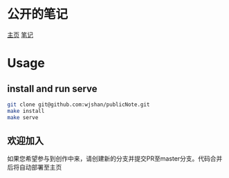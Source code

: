 # 公开的笔记

[主页](https://danwj.cn)
[笔记](http://public-note.danwj.cn/)

# Usage
## install and run serve
```bash
git clone git@github.com:wjshan/publicNote.git
make install
make serve
```

## 欢迎加入

如果您希望参与到创作中来，请创建新的分支并提交PR至master分支。代码合并后将自动部署至主页

<!-- directory start -->

<!-- directory end -->